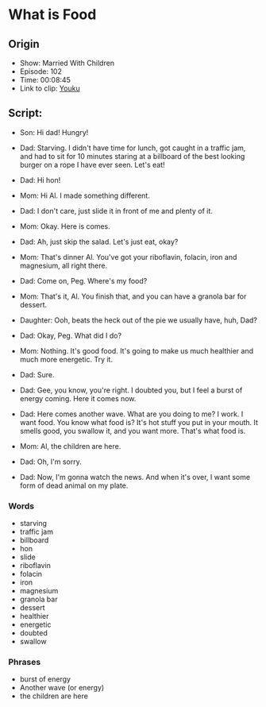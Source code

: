 # What is Food
## Origin
- Show: Married With Children
- Episode: 102
- Time: 00:08:45
- Link to clip: [Youku](http://v.youku.com/v_show/id_XMzA0NjE1NzUxNg==.html?spm=a2h3j.8428770.3416059.1)

## Script:
- Son: Hi dad! Hungry!

- Dad: Starving. I didn't have time for lunch, got caught in a traffic jam, and had to sit for 10 minutes staring at a billboard of the best looking burger on a rope I have ever seen. Let's eat!

- Dad: Hi hon!

- Mom: Hi Al. I made something different.

- Dad: I don't care, just slide it in front of me and plenty of it.

- Mom: Okay. Here is comes.

- Dad: Ah, just skip the salad. Let's just eat, okay?

- Mom: That's dinner Al. You've got your  riboflavin, folacin, iron and magnesium, all right there.

- Dad: Come on, Peg. Where's my food?

- Mom: That's it, Al. You finish that, and you can have a granola bar for dessert.

- Daughter: Ooh, beats the heck out of the pie we usually have, huh, Dad?

- Dad: Okay, Peg. What did I do?

- Mom: Nothing. It's good food. It's going to make us much healthier and much more energetic. Try it.

- Dad: Sure.

- Dad: Gee, you know, you're right. I doubted you, but I feel a burst of energy coming. Here it comes now.

- Dad: Here comes another wave. What are you doing to me? I work. I want food. You know what food is? It's hot stuff you put in your mouth. It smells good, you swallow it, and you want more.
That's what food is.

- Mom: Al, the children are here.

- Dad: Oh, I'm sorry.

- Dad: Now, I'm gonna watch the news. And when it's over, I want some form of dead animal on my plate.

### Words
- starving
- traffic jam
- billboard
- hon
- slide
- riboflavin
- folacin
- iron
- magnesium
- granola bar
- dessert
- healthier
- energetic
- doubted
- swallow


### Phrases
- burst of energy
- Another wave (or energy)
- the children are here